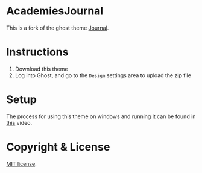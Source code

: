 # AcademiesJournal

This is a fork of the ghost theme [Journal](https://github.com/TryGhost/Journal).

# Instructions

1. Download this theme
2. Log into Ghost, and go to the `Design` settings area to upload the zip file

# Setup

The process for using this theme on windows and running it can be found in [this](https://www.youtube.com/watch?v=nWpti1YQ2Tw) video.

# Copyright & License

[MIT license](LICENSE).